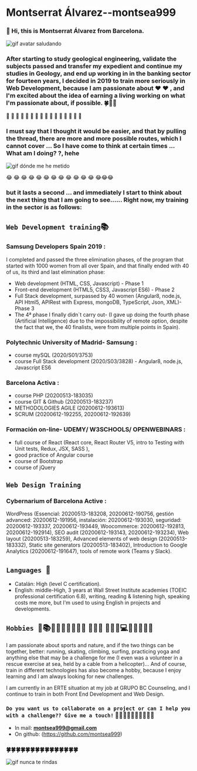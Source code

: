 # Montserrat Álvarez--montsea999

### 👋 Hi, this is Montserrat Álvarez from Barcelona. 

![gif avatar saludando](https://github.com/montsea999/inspirations/blob/master/assets/gifavatar.gif) 

### After starting to study geological engineering, validate the subjects passed and transfer my expedient and continue my studies in Geology, and end up working in in the banking sector for fourteen years, I decided in 2019 to train more seriously in Web Development, because I am passionate about ❤️ ❤️ , and I'm excited about the idea of earning a living working on what I'm passionate about, if possible. 🍀🤞🙂 



🚀 🚀 🚀 🚀 🚀 🚀 🚀 🚀 🚀 🚀 🚀 🚀 🚀 🚀 🚀 🚀 



### I must say that I thought it would be easier, and that by pulling the thread, there are more and more possible routes, which I cannot cover ... So I have come to think at certain times ... What am I doing? ?, hehe‍


![gif dónde me he metido](https://github.com/montsea999/inspirations/blob/master/assets/gifAvatarYes.gif) 


😂  😂 😂 😂  😂 😂 😂  😂 😂 😂  😂 😂 😂😂😂


### but it lasts a second ... and immediately I start to think about the next thing that I am going to see...... Right now, my training in the sector is as follows:

## `Web Development training`📚

### Samsung Developers Spain 2019 : 
I completed and passed the three elimination phases, of the program that started with 1000 women from all over Spain, and that finally ended with 40 of us, its third and last elimination phase:
- Web development (HTML, CSS, Javascript) - Phase 1
- Front-end development (HTML5, CSS3, Javascript ES6) - Phase 2
- Full Stack development, surpassed by 40 women (Angular8, node.js, API Html5, APIRest with Express, mongoDB, TypeScript, Json, XML)- Phase 3
- The 4ª phase I finally didn´t carry out- (I gave up doing the fourth phase (Artificial Intelligence) due to the impossibility of remote option, despite the fact that we, the 40 finalists, were from multiple points in Spain).

### Polytechnic University of Madrid- Samsung : 
- course mySQL (2020/S01/3753)
- course Full Stack development (2020/S03/3828) - Angular8, node.js, Javascript ES6

### Barcelona Activa : 
- course PHP (20200513-183035) 
- course GIT & Github (20200513-183237) 
- METHODOLOGIES AGILE (20200612-193613) 
- SCRUM (20200612-192255, 20200612-192639) 

### Formación on-line- UDEMY/ W3SCHOOLS/ OPENWEBINARS : 
- full course of React (React core, React Router V5, intro to Testing with Unit tests, Redux, JSX, SASS ), 
- good practice of Angular course
- course of Bootstrap
- course of jQuery

## `Web Design Training`
### Cybernarium of Barcelona Active : 
WordPress (Essencial: 20200513-183208, 20200612-190756, gestión advanced: 20200612-191956, instalación: 20200612-193030, seguridad: 20200612-193337, 20200612-193449, Woocommerce: 20200612-192813, 20200612-192914), SEO audit (20200612-193143, 20200612-193234), Web layout (20200513-183259), Advanced elements of web design (20200513-183332), Static site generators (20200513-183402), Introduction to Google Analytics (20200612-191647), tools of remote work (Teams y Slack).

## `Languages `🎤
- Catalán: High (level C certification).
- English: middle-High, 3 years at Wall Street Institute academies (TOEIC professional certification 6.8), writing, reading & listening high, speaking costs me more, but I'm used to using English in projects and developments.

## `Hobbies `🤿📚🏄‍♀‍🧗🏼‍♀‍🎷💃 🧘‍♀‍🏀 🤸‍♀‍🤿💻🏄‍♀‍🧗🏼‍📱 
I am passionate about sports and nature, and if the two things can be together, better: running, skating, climbing, surfing, practicing yoga and anything else that may be a challenge for me (I even was a volunteer in a rescue exercise at sea, held by a cable from a helicopter)... And of course, train in different technologies has also become a hobby, because I enjoy learning and I am always looking for new challenges.

I am currently in an ERTE situation at my job at GRUPO BC Counseling, and I continue to train in both Front End Development and Web Design.

### `Do you want us to collaborate on a project or can I help you with a challenge?? Give me a touch!` 🚀🚀🚀🚀🚀🚀🚀🚀🚀🚀

- In mail: **montsea999@gmail.com**
- On github: (https://github.com/montsea999)



###  🍀🍀🍀🍀🍀🍀🍀🍀🍀🍀🍀🍀🍀🍀🍀 


![gif nunca te rindas](https://github.com/montsea999/inspirations/blob/master/assets/caracol.gif) 



